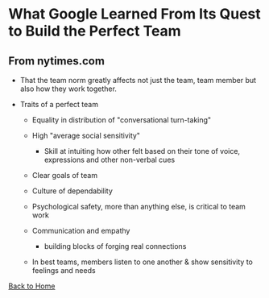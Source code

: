 # What Google Learned From Its Quest to Build the Perfect Team

## From nytimes.com


- That the team norm greatly affects not just the team, team member but also how they work together.

- Traits of a perfect team

  - Equality in distribution of "conversational turn-taking"
  
  - High "average social sensitivity"
  
    - Skill at intuiting how other felt based on their tone of voice, expressions and other non-verbal cues
    
  - Clear goals of team
  
  - Culture of dependability
  
  - Psychological safety, more than anything else, is critical to team work
  
  - Communication and empathy
  
    - building blocks of forging real connections
    
  - In best teams, members listen to one another & show sensitivity to feelings and needs



 

[Back to Home](https://pdariuslee.github.io/reading-notes/)
